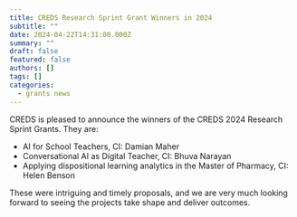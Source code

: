 ```yaml
---
title: CREDS Research Sprint Grant Winners in 2024
subtitle: ""
date: 2024-04-22T14:31:00.000Z
summary: ""
draft: false
featured: false
authors: []
tags: []
categories:
  - grants news
---
```

CREDS is pleased to announce the winners of the CREDS 2024 Research Sprint Grants. They are: 

* AI for School Teachers, CI: ⁠Damian Maher
* ⁠Conversational AI as Digital Teacher, CI: ⁠Bhuva Narayan
* ⁠Applying dispositional learning analytics in the Master of Pharmacy, CI: ⁠Helen Benson

These were intriguing and timely proposals, and we are very much looking forward to seeing the projects take shape and deliver outcomes.
